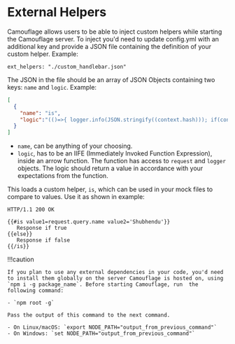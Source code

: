# External Helpers

Camouflage allows users to be able to inject custom helpers while starting the Camouflage server. To inject you'd need to update config.yml with an additional key and provide a JSON file containing the definition of your custom helper. Example:

```
ext_helpers: "./custom_handlebar.json"
```

The JSON in the file should be an array of JSON Objects containing two keys: `name` and `logic`. Example:

```json
[
  {
    "name": "is",
    "logic":"(()=>{ logger.info(JSON.stringify((context.hash))); if(context.hash.value1===context.hash.value2) {return context.fn(this);} else {return context.inverse(this);} })()"
  }
]
```

- `name`, can be anything of your choosing.
- `logic`, has to be an IIFE (Immediately Invoked Function Expression), inside an arrow function. The function has access to `request` and `logger` objects. The logic should return a value in accordance with your expectations from the function.

This loads a custom helper, `is`, which can be used in your mock files to compare to values. Use it as shown in example:

```
HTTP/1.1 200 OK

{{#is value1=request.query.name value2='Shubhendu'}}
   Response if true
{{else}}
   Response if false
{{/is}}
```

!!!caution
    
    If you plan to use any external dependencies in your code, you'd need to install them globally on the server Camouflage is hosted on, using `npm i -g package_name`. Before starting Camouflage, run  the following command:
    
    - `npm root -g`
    
    Pass the output of this command to the next command.
     
    - On Linux/macOS: `export NODE_PATH="output_from_previous_command"`
    - On Windows: `set NODE_PATH="output_from_previous_command"`
    

